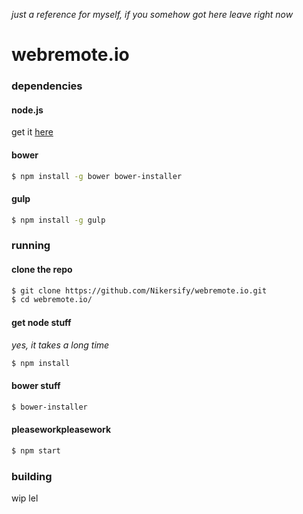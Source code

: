*just a reference for myself, if you somehow got here leave right now*

# webremote.io

### dependencies

#### node.js

get it [here](https://nodejs.org/)

#### bower

```sh
$ npm install -g bower bower-installer
```

#### gulp
```sh
$ npm install -g gulp
```

### running

#### clone the repo

```sh
$ git clone https://github.com/Nikersify/webremote.io.git
$ cd webremote.io/
```

#### get node stuff
*yes, it takes a long time*

```sh
$ npm install
```

#### bower stuff

```sh
$ bower-installer
```

#### pleaseworkpleasework

```sh
$ npm start
```

### building

wip lel

